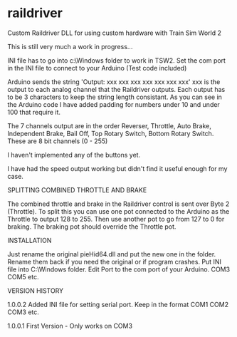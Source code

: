 # raildriver
Custom Raildriver DLL for using custom hardware with Train Sim World 2

This is still very much a work in progress...

INI file has to go into c:\Windows folder to work in TSW2. Set the com port in the INI file to connect to your Arduino (Test code included)

Arduino sends the string 'Output: xxx xxx xxx xxx xxx xxx xxx' xxx is the output to each analog channel that the Raildriver outputs. Each output has to be 3 characters to keep the string length consistant. As you can see in the Arduino code I have added padding for numbers under 10 and under 100 that require it.

The 7 channels output are in the order Reverser, Throttle, Auto Brake, Independent Brake, Bail Off, Top Rotary Switch, Bottom Rotary Switch. These are 8 bit channels (0 - 255)

I haven't implemented any of the buttons yet. 

I have had the speed output working but didn't find it useful enough for my case.


SPLITTING COMBINED THROTTLE AND BRAKE

The combined throttle and brake in the Raildriver control is sent over Byte 2 (Throttle). To split this you can use one pot connected to the Arduino as the Throttle to output 128 to 255. Then use another pot to go from 127 to 0 for braking. The braking pot should override the Throttle pot.


INSTALLATION

Just rename the original pieHid64.dll and put the new one in the folder. Rename them back if you need the original or if program crashes.
Put INI file into C:\Windows folder. Edit Port to the com port of your Arduino. COM3 COM5 etc.

VERSION HISTORY

1.0.0.2    Added INI file for setting serial port. Keep in the format COM1 COM2 COM3 etc.

1.0.0.1    First Version - Only works on COM3

